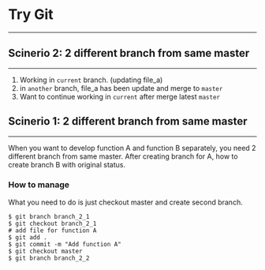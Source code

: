 # Try Git
---

## Scinerio 2: 2 different branch from same master
---
1. Working in `current` branch. (updating file_a)
2. in `another` branch, file_a has been update and merge to `master`
3. Want to continue working in `current` after merge latest `master`

## Scinerio 1: 2 different branch from same master
---
When you want to develop function A and function B separately, you need 2 different branch from same master.
After creating branch for A, how to create branch B with original status.

### How to manage

What you need to do is just checkout master and create second branch.

```
$ git branch branch_2_1
$ git checkout branch_2_1
# add file for function A
$ git add .
$ git commit -m "Add function A"
$ git checkout master
$ git branch branch_2_2
```
